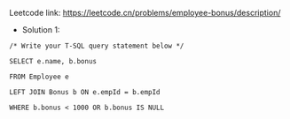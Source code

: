 Leetcode link: https://leetcode.cn/problems/employee-bonus/description/ 

- Solution 1:
```
/* Write your T-SQL query statement below */

SELECT e.name, b.bonus

FROM Employee e

LEFT JOIN Bonus b ON e.empId = b.empId

WHERE b.bonus < 1000 OR b.bonus IS NULL
```
